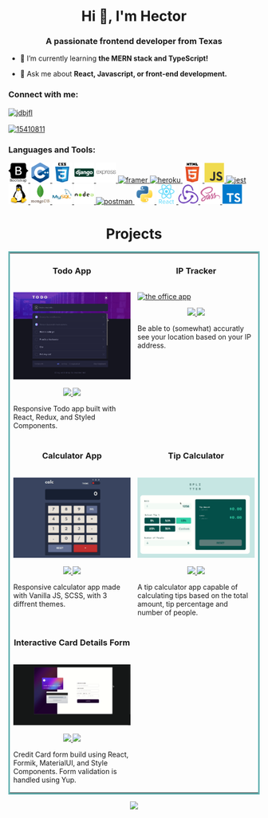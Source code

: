 <h1 align="center">Hi 👋, I'm Hector</h1>
<h3 align="center">A passionate frontend developer from Texas</h3>


- 🌱 I’m currently learning **the MERN stack and TypeScript!**

- 💬 Ask me about **React, Javascript, or front-end development.**


<h3 align="left">Connect with me:</h3>
<p align="left">
<a href="https://twitter.com/jdbjfl" target="blank"><img align="center" src="https://raw.githubusercontent.com/rahuldkjain/github-profile-readme-generator/master/src/images/icons/Social/twitter.svg" alt="jdbjfl" height="30" width="40" /></a>

<a href="https://stackoverflow.com/users/15410811" target="blank"><img align="center" src="https://raw.githubusercontent.com/rahuldkjain/github-profile-readme-generator/master/src/images/icons/Social/stack-overflow.svg" alt="15410811" height="30" width="40" /></a>
</p>

<h3 align="left">Languages and Tools:</h3>
<p align="left"> <a href="https://getbootstrap.com" target="_blank" rel="noreferrer"> <img src="https://raw.githubusercontent.com/devicons/devicon/master/icons/bootstrap/bootstrap-plain-wordmark.svg" alt="bootstrap" width="40" height="40"/> </a> <a href="https://www.w3schools.com/cpp/" target="_blank" rel="noreferrer"> <img src="https://raw.githubusercontent.com/devicons/devicon/master/icons/cplusplus/cplusplus-original.svg" alt="cplusplus" width="40" height="40"/> </a> <a href="https://www.w3schools.com/css/" target="_blank" rel="noreferrer"> <img src="https://raw.githubusercontent.com/devicons/devicon/master/icons/css3/css3-original-wordmark.svg" alt="css3" width="40" height="40"/> </a> <a href="https://www.djangoproject.com/" target="_blank" rel="noreferrer"> <img src="https://raw.githubusercontent.com/devicons/devicon/master/icons/django/django-original.svg" alt="django" width="40" height="40"/> </a> <a href="https://expressjs.com" target="_blank" rel="noreferrer"> <img src="https://raw.githubusercontent.com/devicons/devicon/master/icons/express/express-original-wordmark.svg" alt="express" width="40" height="40"/> </a> <a href="https://www.framer.com/" target="_blank" rel="noreferrer"> <img src="https://www.vectorlogo.zone/logos/framer/framer-icon.svg" alt="framer" width="40" height="40"/> </a> <a href="https://heroku.com" target="_blank" rel="noreferrer"> <img src="https://www.vectorlogo.zone/logos/heroku/heroku-icon.svg" alt="heroku" width="40" height="40"/> </a> <a href="https://www.w3.org/html/" target="_blank" rel="noreferrer"> <img src="https://raw.githubusercontent.com/devicons/devicon/master/icons/html5/html5-original-wordmark.svg" alt="html5" width="40" height="40"/> </a> <a href="https://developer.mozilla.org/en-US/docs/Web/JavaScript" target="_blank" rel="noreferrer"> <img src="https://raw.githubusercontent.com/devicons/devicon/master/icons/javascript/javascript-original.svg" alt="javascript" width="40" height="40"/> </a> <a href="https://jestjs.io" target="_blank" rel="noreferrer"> <img src="https://www.vectorlogo.zone/logos/jestjsio/jestjsio-icon.svg" alt="jest" width="40" height="40"/> </a> <a href="https://www.linux.org/" target="_blank" rel="noreferrer"> <img src="https://raw.githubusercontent.com/devicons/devicon/master/icons/linux/linux-original.svg" alt="linux" width="40" height="40"/> </a> <a href="https://www.mongodb.com/" target="_blank" rel="noreferrer"> <img src="https://raw.githubusercontent.com/devicons/devicon/master/icons/mongodb/mongodb-original-wordmark.svg" alt="mongodb" width="40" height="40"/> </a> <a href="https://www.mysql.com/" target="_blank" rel="noreferrer"> <img src="https://raw.githubusercontent.com/devicons/devicon/master/icons/mysql/mysql-original-wordmark.svg" alt="mysql" width="40" height="40"/> </a> <a href="https://nodejs.org" target="_blank" rel="noreferrer"> <img src="https://raw.githubusercontent.com/devicons/devicon/master/icons/nodejs/nodejs-original-wordmark.svg" alt="nodejs" width="40" height="40"/> </a> <a href="https://postman.com" target="_blank" rel="noreferrer"> <img src="https://www.vectorlogo.zone/logos/getpostman/getpostman-icon.svg" alt="postman" width="40" height="40"/> </a> <a href="https://www.python.org" target="_blank" rel="noreferrer"> <img src="https://raw.githubusercontent.com/devicons/devicon/master/icons/python/python-original.svg" alt="python" width="40" height="40"/> </a> <a href="https://reactjs.org/" target="_blank" rel="noreferrer"> <img src="https://raw.githubusercontent.com/devicons/devicon/master/icons/react/react-original-wordmark.svg" alt="react" width="40" height="40"/> </a> <a href="https://redux.js.org" target="_blank" rel="noreferrer"> <img src="https://raw.githubusercontent.com/devicons/devicon/master/icons/redux/redux-original.svg" alt="redux" width="40" height="40"/> </a> <a href="https://sass-lang.com" target="_blank" rel="noreferrer"> <img src="https://raw.githubusercontent.com/devicons/devicon/master/icons/sass/sass-original.svg" alt="sass" width="40" height="40"/> </a> <a href="https://www.typescriptlang.org/" target="_blank" rel="noreferrer"> <img src="https://raw.githubusercontent.com/devicons/devicon/master/icons/typescript/typescript-original.svg" alt="typescript" width="40" height="40"/> </a> </p>

<h1 align="center">Projects</h1>
<table bordercolor="#66b2b2">
  <tr>
    <td width="50%" valign="top">
      <h3 align="center">Todo App</h3>
      <br />
        <a target="_blank" href="https://hector-fm-todo-app.netlify.app/">
          <img src="assets/todo-preview.gif" width="100%" alt="todo preview"/>
        </a>
      <br />
        <p align="center">
  <a href="https://github.com/hectorgarcia07/FEM-React-Todo" target="_blank">
    <img src="https://img.shields.io/static/v1?label=|&message=REPO&color=23555f&style=plastic&logo=github&logo-color=white"/>
  </a>
  <a href="https://hector-fm-todo-app.netlify.app/" target="_blank">
    <img src="https://img.shields.io/static/v1?label=|&message=WEBSITE&color=cdf998&style=plastic&logo=netlify&logo-color=white"/>
  </a>
      </p>
        <p>Responsive Todo app built with React, Redux, and Styled Components.</p>
    </td>
    <td width="50%" valign="top">
      <h3 align="center">IP Tracker</h3>
        <br />
        <a target="_blank" href="https://hectorgarcia07.github.io/FEM-IPAddressTracker/">
          <img src="assets/ip-address-tracker.gif" width="100%" alt="the office app"/>
        </a>
        <br />
        <p align="center">
          
  <a href="https://github.com/hectorgarcia07/FEM-IPAddressTracker" target="_blank">
    <img src="https://img.shields.io/static/v1?label=|&message=REPO&color=23555f&style=plastic&logo=github&logo-color=white"/>
  </a>
  <a href="https://hectorgarcia07.github.io/FEM-IPAddressTracker/" target="_blank">
    <img src="https://img.shields.io/static/v1?label=|&message=WEBSITE&color=cdf998&style=plastic&logo=github&logo-color=white"/>
  </a>
      </p>
        <p>Be able to (somewhat) accuratly see your location based on your IP address. </p>
    </td>
  </tr>
  <tr>
    <td width="50%" valign="top">
      <h3 align="center">Calculator App</h3>
      <br />
        <a target="_blank" href="https://hectorgarcia07.github.io/FEM-Calculator-App/">
          <img src="assets/calculatorpreview.gif" width="100%" alt="todo preview"/>
        </a>
      <br />
        <p align="center">
  <a href="https://github.com/hectorgarcia07/FEM-Calculator-App" target="_blank">
    <img src="https://img.shields.io/static/v1?label=|&message=REPO&color=23555f&style=plastic&logo=github&logo-color=white"/>
  </a>
  <a href="https://hectorgarcia07.github.io/FEM-Calculator-App/" target="_blank">
    <img src="https://img.shields.io/static/v1?label=|&message=WEBSITE&color=cdf998&style=plastic&logo=github&logo-color=white"/>
  </a>
      </p>
        <p>Responsive calculator app made with Vanilla JS, SCSS, with 3 diffrent themes.</p>
    </td>
    <td width="50%" valign="top">
      <h3 align="center">Tip Calculator</h3>
        <br />
        <a target="_blank" href="https://hectorgarcia07.github.io/FEM-Tip-Calculator-App/">
          <img src="assets/tipCalculator.gif" width="100%" alt="the office app"/>
        </a>
        <br />
        <p align="center">
          
  <a href="https://github.com/hectorgarcia07/FEM-Tip-Calculator-App" target="_blank">
    <img src="https://img.shields.io/static/v1?label=|&message=REPO&color=23555f&style=plastic&logo=github&logo-color=white"/>
  </a>
  <a href="https://hectorgarcia07.github.io/FEM-Tip-Calculator-App/" target="_blank">
    <img src="https://img.shields.io/static/v1?label=|&message=WEBSITE&color=cdf998&style=plastic&logo=github&logo-color=white"/>
  </a>
      </p>
        <p>A tip calculator app capable of calculating tips based on the total amount, tip percentage and number of people.</p>
    </td>
  </tr>
 
  <tr>
    <td width="50%" valign="top">
      <h3 align="center">Interactive Card Details Form</h3>
      <br />
        <a target="_blank" href="https://hectorgarcia07.github.io/FEM-Interactive-Card-Details/">
          <img src="assets/InteractiveCardDetail.gif" width="100%" alt="todo preview"/>
        </a>
      <br />
        <p align="center">
          <a href="https://github.com/hectorgarcia07/FEM-Interactive-Card-Details" target="_blank">
            <img src="https://img.shields.io/static/v1?label=|&message=REPO&color=23555f&style=plastic&logo=github&logo-color=white"/>
          </a>
          <a href="https://hectorgarcia07.github.io/FEM-Interactive-Card-Details/" target="_blank">
            <img src="https://img.shields.io/static/v1?label=|&message=WEBSITE&color=cdf998&style=plastic&logo=netlify&logo-color=white"/>
          </a>
      </p>
        <p>Credit Card form build using React, Formik, MaterialUI, and Style Components. Form validation is handled using Yup.</p>
    </td>
  </tr>
</table>


<div align="center">
  <img src="https://github-readme-streak-stats.herokuapp.com?user=hectorgarcia07&theme=github-dark&hide_border=true&date_format=M%20j%5B%2C%20Y%5D">
</div>



